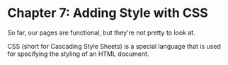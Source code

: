 # Chapter 7: Adding Style with CSS

So far, our pages are functional, but they're not pretty to look at.

CSS (short for Cascading Style Sheets) is a special language that is used for specifying the styling of an HTML document.
